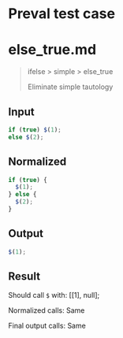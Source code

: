 # Preval test case

# else_true.md

> ifelse > simple > else_true
>
> Eliminate simple tautology

## Input

`````js filename=intro
if (true) $(1);
else $(2);
`````

## Normalized

`````js filename=intro
if (true) {
  $(1);
} else {
  $(2);
}
`````

## Output

`````js filename=intro
$(1);
`````

## Result

Should call `$` with:
[[1], null];

Normalized calls: Same

Final output calls: Same

